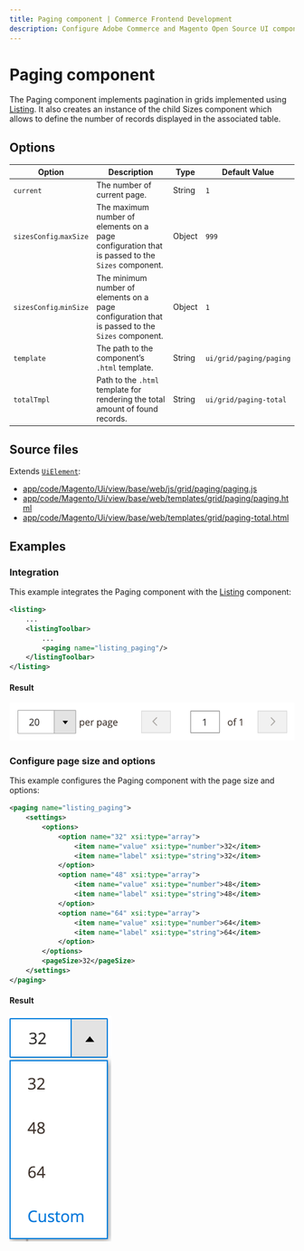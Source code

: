 ```yaml
---
title: Paging component | Commerce Frontend Development
description: Configure Adobe Commerce and Magento Open Source UI components and integrate them with other components.
---
```


# Paging component

The Paging component implements pagination in grids implemented using [Listing](listing-grid.md). It also creates an instance of the child Sizes component which allows to define the number of records displayed in the associated table.

## Options

| Option | Description | Type | Default Value |
| --- | --- | --- | --- |
| `current` | The number of current page. | String | `1` |
| `sizesConfig`.`maxSize` | The maximum number of elements on a page configuration that is passed to the `Sizes` component. | Object | `999` |
| `sizesConfig`.`minSize` | The minimum number of elements on a page configuration that is passed to the `Sizes` component. | Object | `1` |
| `template` | The path to the component’s `.html` template. | String | `ui/grid/paging/paging` |
| `totalTmpl` | Path to the `.html` template for rendering the total amount of found records. | String | `ui/grid/paging-total` |

## Source files

Extends [`UiElement`](concepts/element.md):

-  [app/code/Magento/Ui/view/base/web/js/grid/paging/paging.js](https://github.com/magento/magento2/blob/2.4/app/code/Magento/Ui/view/base/web/js/grid/paging/paging.js)
-  [app/code/Magento/Ui/view/base/web/templates/grid/paging/paging.html](https://github.com/magento/magento2/blob/2.4/app/code/Magento/Ui/view/base/web/templates/grid/paging/paging.html)
-  [app/code/Magento/Ui/view/base/web/templates/grid/paging-total.html](https://github.com/magento/magento2/blob/2.4/app/code/Magento/Ui/view/base/web/templates/grid/paging-total.html)

## Examples

### Integration

This example integrates the Paging component with the [Listing](listing-grid.md) component:

```xml
<listing>
    ...
    <listingToolbar>
        ...
        <paging name="listing_paging"/>
    </listingToolbar>
</listing>
```

#### Result

![Paging Component example](../_images/ui-components/ui-paging-result.png)

### Configure page size and options

This example configures the Paging component with the page size and options:

```xml
<paging name="listing_paging">
    <settings>
        <options>
            <option name="32" xsi:type="array">
                <item name="value" xsi:type="number">32</item>
                <item name="label" xsi:type="string">32</item>
            </option>
            <option name="48" xsi:type="array">
                <item name="value" xsi:type="number">48</item>
                <item name="label" xsi:type="string">48</item>
            </option>
            <option name="64" xsi:type="array">
                <item name="value" xsi:type="number">64</item>
                <item name="label" xsi:type="string">64</item>
            </option>
        </options>
        <pageSize>32</pageSize>
    </settings>
</paging>
```

#### Result

![Configured Paging Component example](../_images/ui-components/ui-paging-configured-result.png)
